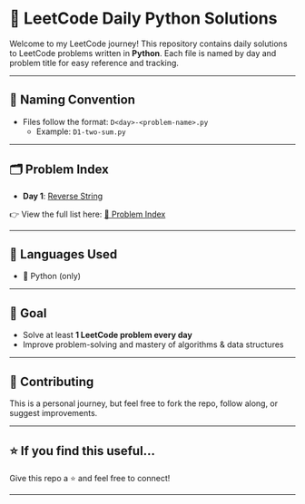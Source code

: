 # 🧠 LeetCode Daily Python Solutions

Welcome to my LeetCode journey! This repository contains daily solutions to LeetCode problems written in **Python**. Each file is named by day and problem title for easy reference and tracking.

---

## 📌 Naming Convention

- Files follow the format: `D<day>-<problem-name>.py`
  - Example: `D1-two-sum.py`

---

## 🗂️ Problem Index

<!-- RECENT_START -->

- **Day 1**: [Reverse String](./D1-reverse-string.py)

<!-- RECENT_END -->


👉 View the full list here: [📘 Problem Index](./INDEX.md)

---

## 🚀 Languages Used

- 🐍 Python (only)

---

## 🎯 Goal

- Solve at least **1 LeetCode problem every day**
- Improve problem-solving and mastery of algorithms & data structures

---

## 🤝 Contributing

This is a personal journey, but feel free to fork the repo, follow along, or suggest improvements.

---

## ⭐️ If you find this useful...

Give this repo a ⭐️ and feel free to connect!

---
